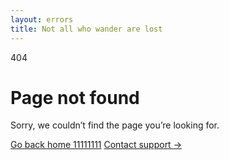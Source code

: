```yaml
---
layout: errors
title: Not all who wander are lost
---
```


<main class="grid min-h-full place-items-center bg-white py-24 px-6 sm:py-32 lg:px-8">
  <div class="text-center">
    <p class="text-base font-semibold text-indigo-600">404</p>
    <h1 class="mt-4 text-3xl font-bold tracking-tight text-gray-900 sm:text-5xl">Page not found</h1>
    <p class="mt-6 text-base leading-7 text-gray-600">Sorry, we couldn’t find the page you’re looking for.</p>
    <div class="mt-10 flex items-center justify-center gap-x-6">
      <a href="#" class="rounded-md bg-indigo-600 px-3.5 py-2.5 text-sm font-semibold text-white shadow-sm hover:bg-indigo-500 focus-visible:outline focus-visible:outline-2 focus-visible:outline-offset-2 focus-visible:outline-indigo-600">Go back home 11111111</a>
      <a href="#" class="text-sm font-semibold text-gray-900">Contact support <span aria-hidden="true">&rarr;</span></a>
    </div>
  </div>
</main>